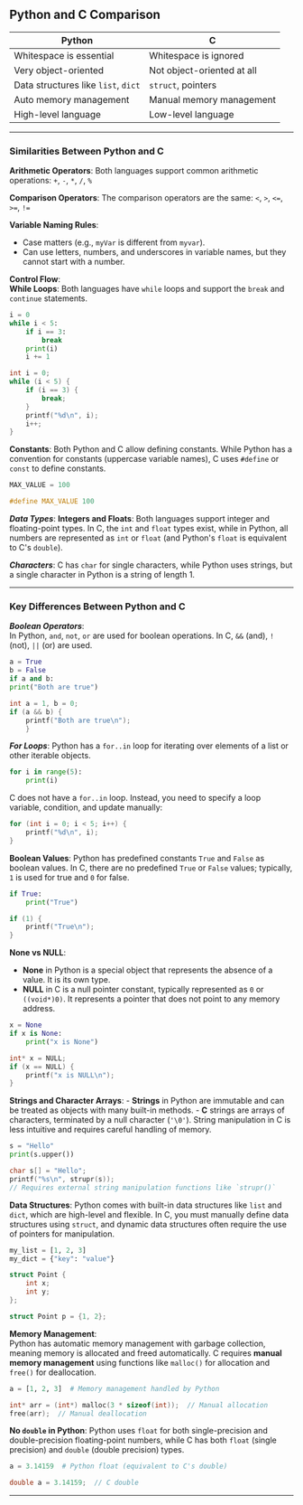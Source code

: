 
## **Python and C Comparison**

| **Python**                          | **C**                      |
| ----------------------------------- | -------------------------- |
| Whitespace is essential             | Whitespace is ignored      |
| Very object-oriented                | Not object-oriented at all |
| Data structures like `list`, `dict` | `struct`, pointers         |
| Auto memory management              | Manual memory management   |
| High-level language                 | Low-level language         |

---

### **Similarities Between Python and C**

**Arithmetic Operators**: 
Both languages support common arithmetic operations:  `+`, `-`, `*`, `/`, `%`


**Comparison Operators**: 
The comparison operators are the same: `<`, `>`, `<=`, `>=`, `!=`


**Variable Naming Rules**:    
* Case matters (e.g., `myVar` is different from `myvar`).
* Can use letters, numbers, and underscores in variable names, but they cannot start with a number.


**Control Flow**:    
**While Loops**: Both languages have `while` loops and support the `break` and `continue` statements.        
```python
i = 0
while i < 5:
    if i == 3:
        break
    print(i)
    i += 1
```

```c
int i = 0;
while (i < 5) {
    if (i == 3) {
        break;
    }
    printf("%d\n", i);
    i++;
}
```


**Constants**: 
Both Python and C allow defining constants. 
While Python has a convention for constants (uppercase variable names), 
C uses `#define` or `const` to define constants.
```python
MAX_VALUE = 100
```

```c
#define MAX_VALUE 100
```


***Data Types***:
**Integers and Floats**: Both languages support integer and floating-point types. 
In C, the `int` and `float` types exist, while in Python, all numbers are represented as `int` or `float` (and Python's `float` is equivalent to C's `double`).


***Characters***: 
C has `char` for single characters, while Python uses strings, but a single character in Python is a string of length 1.


---


### **Key Differences Between Python and C**

***Boolean Operators***:    
In Python, `and`, `not`, `or` are used for boolean operations.
In C, `&&` (and), `!` (not), `||` (or) are used.

```python
a = True
b = False
if a and b:
print("Both are true")
```

```c
int a = 1, b = 0;
if (a && b) {
	printf("Both are true\n");
	}
```


***For Loops***:
Python has a `for..in` loop for iterating over elements of a list or other iterable objects.
```python
for i in range(5):
    print(i)
```

C does not have a `for..in` loop. Instead, you need to specify a loop variable, condition, and update manually:
```c
for (int i = 0; i < 5; i++) {
    printf("%d\n", i);
}
```


**Boolean Values**:
Python has predefined constants `True` and `False` as boolean values.
In C, there are no predefined `True` or `False` values; 
typically, `1` is used for true and `0` for false.
```python
if True:
    print("True")
```

```c
if (1) {
    printf("True\n");
}
```


**None vs NULL**:
- **None** in Python is a special object that represents the absence of a value. It is its own type.
- **NULL** in C is a null pointer constant, typically represented as `0` or `((void*)0)`. 
	It represents a pointer that does not point to any memory address.

```python
x = None
if x is None:
	print("x is None")
```

```c
int* x = NULL;
if (x == NULL) {
    printf("x is NULL\n");
}
```


**Strings and Character Arrays**:
    - **Strings** in Python are immutable and can be treated as objects with many built-in methods.
    - **C** strings are arrays of characters, terminated by a null character (`'\0'`). String manipulation in C is less intuitive and requires careful handling of memory.

```python
s = "Hello"
print(s.upper())
```

```c
char s[] = "Hello";
printf("%s\n", strupr(s));  
// Requires external string manipulation functions like `strupr()`
```


**Data Structures**:
Python comes with built-in data structures like `list` and `dict`, which are high-level and flexible.
In C, you must manually define data structures using `struct`, and dynamic data structures often require the use of pointers for manipulation.

```python
my_list = [1, 2, 3]
my_dict = {"key": "value"}
```

```c
struct Point {
    int x;
    int y;
};

struct Point p = {1, 2};
```


**Memory Management**:    
Python has automatic memory management with garbage collection, meaning memory is allocated and freed automatically.
C requires **manual memory management** using functions like `malloc()` for allocation and `free()` for deallocation.

```python
a = [1, 2, 3]  # Memory management handled by Python
```

```c
int* arr = (int*) malloc(3 * sizeof(int));  // Manual allocation
free(arr);  // Manual deallocation
```


**No `double` in Python**:
Python uses `float` for both single-precision and double-precision floating-point numbers, while C has both `float` (single precision) and `double` (double precision) types.
```python
a = 3.14159  # Python float (equivalent to C's double)
```

```c
double a = 3.14159;  // C double
```



___________
